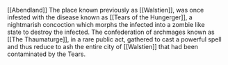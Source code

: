 [[Abendland]]
The place known previously as [[Walstien]], was once infested with the disease known as [[Tears of the Hungerger]], a nightmarish concoction which morphs the infected into a zombie like state to destroy the infected. The confederation of archmages known as [[The Thaumaturge]], in a rare public act, gathered to cast a powerful spell and thus reduce to ash the entire city of [[Walstien]] that had been contaminated by the Tears.